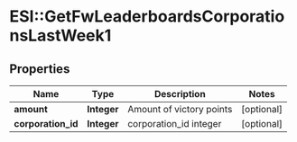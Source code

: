 # ESI::GetFwLeaderboardsCorporationsLastWeek1

## Properties
Name | Type | Description | Notes
------------ | ------------- | ------------- | -------------
**amount** | **Integer** | Amount of victory points | [optional] 
**corporation_id** | **Integer** | corporation_id integer | [optional] 


